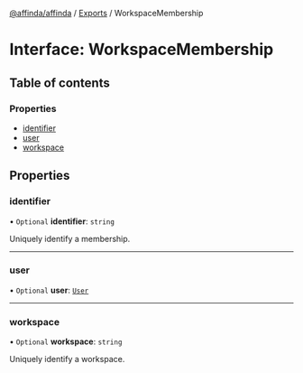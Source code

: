 [@affinda/affinda](../README.md) / [Exports](../modules.md) / WorkspaceMembership

# Interface: WorkspaceMembership

## Table of contents

### Properties

- [identifier](WorkspaceMembership.md#identifier)
- [user](WorkspaceMembership.md#user)
- [workspace](WorkspaceMembership.md#workspace)

## Properties

### identifier

• `Optional` **identifier**: `string`

Uniquely identify a membership.

___

### user

• `Optional` **user**: [`User`](User.md)

___

### workspace

• `Optional` **workspace**: `string`

Uniquely identify a workspace.
